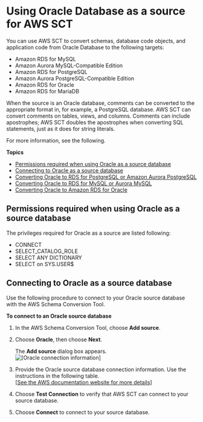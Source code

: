 # Using Oracle Database as a source for AWS SCT<a name="CHAP_Source.Oracle"></a>

You can use AWS SCT to convert schemas, database code objects, and application code from Oracle Database to the following targets: 
+ Amazon RDS for MySQL
+ Amazon Aurora MySQL\-Compatible Edition
+ Amazon RDS for PostgreSQL
+ Amazon Aurora PostgreSQL\-Compatible Edition
+ Amazon RDS for Oracle
+ Amazon RDS for MariaDB

When the source is an Oracle database, comments can be converted to the appropriate format in, for example, a PostgreSQL database\. AWS SCT can convert comments on tables, views, and columns\. Comments can include apostrophes; AWS SCT doubles the apostrophes when converting SQL statements, just as it does for string literals\.

For more information, see the following\.

**Topics**
+ [Permissions required when using Oracle as a source database](#CHAP_Source.Oracle.Permissions)
+ [Connecting to Oracle as a source database](#CHAP_Source.Oracle.Connecting)
+ [Converting Oracle to RDS for PostgreSQL or Amazon Aurora PostgreSQL](CHAP_Source.Oracle.ToPostgreSQL.md)
+ [Converting Oracle to RDS for MySQL or Aurora MySQL](CHAP_Source.Oracle.ToMySQL.md)
+ [Converting Oracle to Amazon RDS for Oracle](CHAP_Source.Oracle.ToRDSOracle.md)

## Permissions required when using Oracle as a source database<a name="CHAP_Source.Oracle.Permissions"></a>

The privileges required for Oracle as a source are listed following: 
+ CONNECT 
+ SELECT\_CATALOG\_ROLE 
+ SELECT ANY DICTIONARY 
+ SELECT on SYS\.USER$

## Connecting to Oracle as a source database<a name="CHAP_Source.Oracle.Connecting"></a>

Use the following procedure to connect to your Oracle source database with the AWS Schema Conversion Tool\. 

**To connect to an Oracle source database**

1. In the AWS Schema Conversion Tool, choose **Add source**\. 

1. Choose **Oracle**, then choose **Next**\. 

   The **Add source** dialog box appears\.  
![\[Oracle connection information\]](http://docs.aws.amazon.com/SchemaConversionTool/latest/userguide/images/source-oracle.png)

1. Provide the Oracle source database connection information\. Use the instructions in the following table\.     
[\[See the AWS documentation website for more details\]](http://docs.aws.amazon.com/SchemaConversionTool/latest/userguide/CHAP_Source.Oracle.html)

1. Choose **Test Connection** to verify that AWS SCT can connect to your source database\. 

1. Choose **Connect** to connect to your source database\.